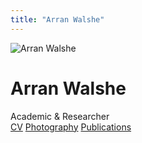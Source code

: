 ```yaml
---
title: "Arran Walshe"
---
```


<div class="home-header">
  <img src="/images/profile.jpg" alt="Arran Walshe" class="profile-image">
  <h1>Arran Walshe</h1>
  <div class="bio-text">
    Academic & Researcher
  </div>
  <div class="page-links">
    <a href="/cv">CV</a>
    <a href="/photography">Photography</a>
    <a href="/publications">Publications</a>
  </div>
</div>
